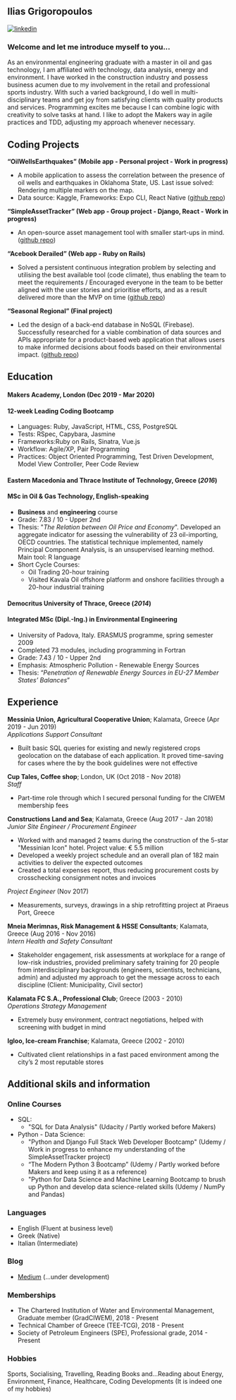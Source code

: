 ## Ilias Grigoropoulos

<p align="left">
  <a href="https://www.linkedin.com/in/iliasgrigoro/" rel="nofollow noreferrer">
    <img src="https://i.stack.imgur.com/gVE0j.png" alt="linkedin"></a>
</p>

### Welcome and let me introduce myself to you...

As an environmental engineering graduate with a master in oil and gas technology, I am affiliated with technology, data analysis, energy and environment. I have worked in the construction industry and possess business acumen due to my involvement in the retail and professional sports industry. With such a varied background, I do well in multi-disciplinary teams and get joy from satisfying clients with quality products and services. Programming excites me because I can combine logic with creativity to solve tasks at hand. I like to adopt the Makers way in agile practices and TDD, adjusting my approach whenever necessary.

## Coding Projects

**“OilWellsEarthquakes” (Mobile app - Personal project - Work in progress)**
- A mobile application to assess the correlation between the presence of oil wells and earthquakes in Oklahoma State, US. Last issue solved: Rendering multiple markers on the map.
- Data source: Kaggle, Frameworks: Expo CLI, React Native ([github repo](https://github.com/IliasMariosG/OilWellsEarthquakes))

**“SimpleAssetTracker” (Web app - Group project - Django, React - Work in progress)**
- An open-source asset management tool with smaller start-ups in mind. ([github repo](https://github.com/makersacademy/simpleassettracker))

**“Acebook Derailed” (Web app - Ruby on Rails)**
- Solved a persistent continuous integration problem by selecting and utilising the best available tool (code climate), thus enabling the team to meet the requirements / Encouraged everyone in the team to be better aligned with the user stories and  prioritise efforts, and as a result delivered more than the MVP on time ([github repo](https://github.com/IliasMariosG/acebook-derailed))

**“Seasonal Regional” (Final project)**
- Led the design of a back-end database in NoSQL (Firebase). Successfully researched for a viable combination of data sources and APIs appropriate for a product-based web application that allows users to make informed decisions about foods based on their environmental impact. ([github repo](https://github.com/IliasMariosG/seasonal-and-regional))

## Education

#### Makers Academy, London (Dec 2019 - Mar 2020)

#### 12-week Leading Coding Bootcamp
- Languages: Ruby, JavaScript, HTML, CSS, PostgreSQL
- Tests: RSpec, Capybara, Jasmine
- Frameworks:Ruby on Rails, Sinatra, Vue.js
- Workflow: Agile/XP, Pair Programming
- Practices: Object Oriented Programming, Test Driven Development, Model View Controller, Peer Code Review

#### Eastern Macedonia and Thrace Institute of Technology, Greece (*2016*)

#### MSc in Oil & Gas Technology, English-speaking
- **Business** and **engineering** course
- Grade: 7.83 / 10 - Upper 2nd
- Thesis: "*The Relation between Oil Price and Economy*". Developed an aggregate indicator for asessing the vulnerability of 23 oil-importing, OECD countries. The statistical technique implemented, namely Principal Component Analysis, is an unsupervised learning method. Main tool: R language
- Short Cycle Courses:
  - Oil Trading 20-hour training
  - Visited Kavala Oil offshore platform and onshore facilities through a 20-hour industrial training

#### Democritus University of Thrace, Greece (*2014*)

#### Integrated MSc (Dipl.-Ing.) in Environmental Engineering
- University of Padova, Italy. ERASMUS programme, spring semester 2009
- Completed 73 modules, including programming in Fortran
- Grade: 7.43 / 10 - Upper 2nd
- Emphasis: Atmospheric Pollution - Renewable Energy Sources
- Thesis: “*Penetration of Renewable Energy Sources in EU-27 Member States’ Balances*”

## Experience

**Messinia Union, Agricultural Cooperative Union**; Kalamata, Greece (Apr 2019 - Jun 2019)    
*Applications Support Consultant*  
- Built basic SQL queries for existing and newly registered crops geolocation on the database of each application. It proved time-saving for cases where the by the book guidelines were not effective

**Cup Tales, Coffee shop**; London, UK (Oct 2018 - Nov 2018)    
*Staff*
- Part-time role through which I secured personal funding for the CIWEM membership fees

**Constructions Land and Sea**; Kalamata, Greece (Aug 2017 - Jan 2018)   
*Junior Site Engineer / Procurement Engineer*  
- Worked with and managed 2 teams during the construction of the 5-star "Messinian Icon" hotel. Project value: € 5.5 million
- Developed a weekly project schedule and an overall plan of 182 main activities to deliver the expected outcomes
- Created a total expenses report, thus reducing procurement costs by crosschecking consignment notes and invoices

*Project Engineer* (Nov 2017)
- Measurements, surveys, drawings in a ship retrofitting project at Piraeus Port, Greece

**Mneia Merimnas, Risk Management & HSSE Consultants**; Kalamata, Greece (Aug 2016 - Nov 2016)    
*Intern Health and Safety Consultant*
- Stakeholder engagement, risk assessments at workplace for a range of low-risk industries, provided preliminary safety training for 20 people from interdisciplinary backgrounds (engineers, scientists, technicians, admin) and adjusted my approach to get the message across to each discipline (Client: Municipality, Civil sector)

**Kalamata FC S.A., Professional Club**; Greece (2003 - 2010)    
*Operations Strategy Management*
- Extremely busy environment, contract negotiations, helped with screening with budget in mind

**Igloo, Ice-cream Franchise**; Kalamata, Greece (2002 - 2010)
- Cultivated client relationships in a fast paced environment among the city’s 2 most reputable stores

## Additional skils and information
### Online Courses
- SQL:
  - "SQL for Data Analysis" (Udacity / Partly worked before Makers)
- Python - Data Science:
  - "Python and Django Full Stack Web Developer Bootcamp" (Udemy / Work in progress to enhance my understanding of the SimpleAssetTracker project)
  - “The Modern Python 3 Bootcamp” (Udemy / Partly worked before Makers and keep using it as a reference)
  - "Python for Data Science and Machine Learning Bootcamp to brush up Python and develop data science-related skills (Udemy / NumPy and Pandas)

### Languages
- English (Fluent at business level)
- Greek (Native)
- Italian (Intermediate)

### Blog
- [Medium](https://medium.com/@ilias_grigorop2) (...under development)

### Memberships
- The Chartered Institution of Water and Environmental Management, Graduate member (GradCIWEM), 2018 - Present
- Technical Chamber of Greece (TEE-TCG), 2018 - Present
- Society of Petroleum Engineers (SPE), Professional grade, 2014 - Present

### Hobbies

Sports, Socialising, Travelling, Reading Books and...Reading about Energy, Environment, Finance, Healthcare, Coding Developments (It is indeed one of my hobbies)
